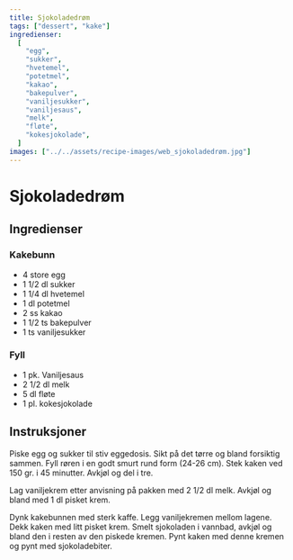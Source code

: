 ```yaml
---
title: Sjokoladedrøm
tags: ["dessert", "kake"]
ingredienser:
  [
    "egg",
    "sukker",
    "hvetemel",
    "potetmel",
    "kakao",
    "bakepulver",
    "vaniljesukker",
    "vaniljesaus",
    "melk",
    "fløte",
    "kokesjokolade",
  ]
images: ["../../assets/recipe-images/web_sjokoladedrøm.jpg"]
---
```


# Sjokoladedrøm

## Ingredienser

### Kakebunn

- 4 store egg
- 1 1/2 dl sukker
- 1 1/4 dl hvetemel
- 1 dl potetmel
- 2 ss kakao
- 1 1/2 ts bakepulver
- 1 ts vaniljesukker

### Fyll

- 1 pk. Vaniljesaus
- 2 1/2 dl melk
- 5 dl fløte
- 1 pl. kokesjokolade

## Instruksjoner

Piske egg og sukker til stiv eggedosis. Sikt på det tørre og bland forsiktig sammen. Fyll røren i en godt smurt rund form (24-26 cm). Stek kaken ved 150 gr. i 45 minutter. Avkjøl og del i tre.

Lag vaniljekrem etter anvisning på pakken med 2 1/2 dl melk. Avkjøl og bland med 1 dl pisket krem.

Dynk kakebunnen med sterk kaffe. Legg vaniljekremen mellom lagene. Dekk kaken med litt pisket krem. Smelt sjokoladen i vannbad, avkjøl og bland den i resten av den piskede kremen. Pynt kaken med denne kremen og pynt med sjokoladebiter.
